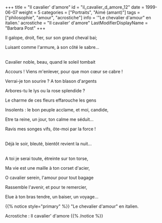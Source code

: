 +++
title = "Il cavalier' d'amore"
id = "il_cavalier_d_amore_12"
date = 1999-06-07
weight = 5
categories = ["Portraits", "Aimé (amant)"]
tags = ["philosophie", "amour", "acrostiche"]
info = '"Le chevalier d'amour" en italien.'
acrostiche = "Il cavalier' d'amore"
LastModifierDisplayName = "Barbara Post"
+++

Il galope, droit, fier, sur son grand cheval bai;

Luisant comme l'armure, à son côté le sabre...

 \
Cavalier noble, beau, quand le soleil tombait

Accours ! Viens m'enlever, pour que mon cœur se cabre !

Verrai-je ton sourire ? A ton blason d'argents

Arbores-tu le lys ou la rose splendide ?

Le charme de ces fleurs effarouche les gens

Insolents : le bon peuple acclame, et moi, candide,

Etre ta reine, un jour, ton calme me séduit...

Ravis mes songes vifs, ôte-moi par la force !

 \
Déjà le soir, bleuté, bientôt revient la nuit...

 \
A toi je serai toute, étreinte sur ton torse,

Ma vie est une maille à ton corset d'acier,

O cavalier serein, l'amour pour tout bagage

Rassemble l'avenir, et pour te remercier,

Elue à ton bras tendre, un baiser, un voyage...

{{% notice style="primary" %}}
\"Le chevalier d'amour\" en italien.

Acrostiche : Il cavalier' d'amore
{{% /notice %}}
